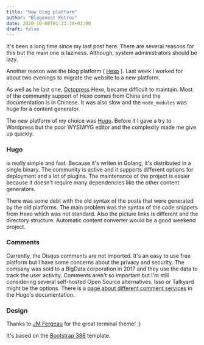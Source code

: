 ```yaml
---
title: "New blog platform"
author: "Blagovest Petrov"
date: 2020-10-08T01:33:30+03:00
draft: false
---
```


It's been a long time since my last post here. There are several reasons for this but the main one is laziness. Although, system administrators should be lazy.

Another reason was the blog platform ( [Hexo](https://hexo.io/) ). Last week I worked for about two evenings to migrate the website to a new platform.

As well as he last one, [Octopress](http://octopress.org/) Hexo, became difficult to maintain. Most of the community support of Hexo comes from China and the documentation is in Chinese. It was also slow and the `node_modules` was huge for a content generator.

The new platform of my choice was [Hugo](https://gohugo.io/). Before it I gave a try to Wordpress but the poor WYSIWYG editor and the complexity made me give up quickly.

### Hugo 
is really simple and fast. Because it's writen in Golang, it's distributed in a single binary. The community is active and it supports different options for deployment and a lot of plugins. The maintenance of the project is easier because it doesn't require many dependencies like the other content generators. 

There was some debt with the old syntax of the posts that were generated by the old platforms. The main problem was the syntax of the code snippets from Hexo which was not standard. Also the picture links is different and the directory structure. Automatic content converter would be a good weekend project.

### Comments

Currently, the Disqus comments are not imported. It's an easy to use free platform but I have some concerns about the privacy and security. The company was sold to a BigData corporation in 2017 and they use the data to track the user activity.
Comments aren't so important but I'm still considering several self-hosted Open Source alternatives. Isso or Talkyard might be the options. There is a [page about different comment services](https://gohugo.io/content-management/comments/) in the Hugo's documentation.

### Design

Thanks to [JM Fergeau](https://jmf-portfolio.netlify.app/) for the great terminal theme! :) 

It's based on the  [Bootstrap 386](https://kristopolous.github.io/BOOTSTRA.386/) template.